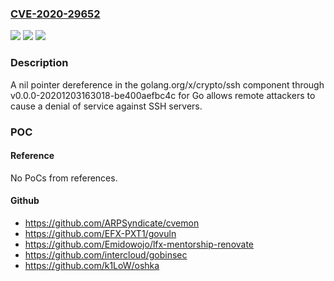 ### [CVE-2020-29652](https://cve.mitre.org/cgi-bin/cvename.cgi?name=CVE-2020-29652)
![](https://img.shields.io/static/v1?label=Product&message=n%2Fa&color=blue)
![](https://img.shields.io/static/v1?label=Version&message=n%2Fa&color=blue)
![](https://img.shields.io/static/v1?label=Vulnerability&message=n%2Fa&color=brighgreen)

### Description

A nil pointer dereference in the golang.org/x/crypto/ssh component through v0.0.0-20201203163018-be400aefbc4c for Go allows remote attackers to cause a denial of service against SSH servers.

### POC

#### Reference
No PoCs from references.

#### Github
- https://github.com/ARPSyndicate/cvemon
- https://github.com/EFX-PXT1/govuln
- https://github.com/Emidowojo/lfx-mentorship-renovate
- https://github.com/intercloud/gobinsec
- https://github.com/k1LoW/oshka

